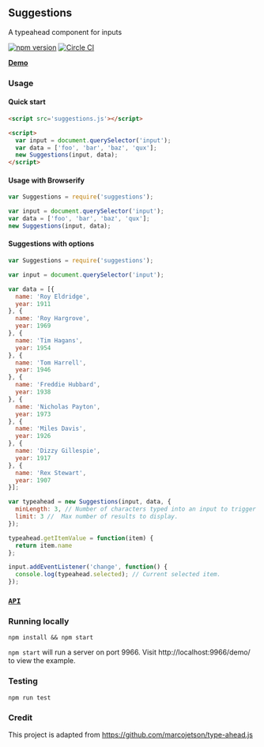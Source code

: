 Suggestions
---

A typeahead component for inputs

[![npm version](http://img.shields.io/npm/v/suggestions.svg)](https://npmjs.org/package/suggestions) [![Circle CI](https://circleci.com/gh/tristen/suggestions/tree/gh-pages.svg?style=svg)](https://circleci.com/gh/tristen/suggestions/tree/gh-pages)

[__Demo__](http://tristen.ca/suggestions/demo/)

### Usage

#### Quick start

``` html
<script src='suggestions.js'></script>

<script>
  var input = document.querySelector('input');
  var data = ['foo', 'bar', 'baz', 'qux'];
  new Suggestions(input, data);
</script>
```

#### Usage with Browserify

```js
var Suggestions = require('suggestions');

var input = document.querySelector('input');
var data = ['foo', 'bar', 'baz', 'qux'];
new Suggestions(input, data);
```

#### Suggestions with options

```js
var Suggestions = require('suggestions');

var input = document.querySelector('input');

var data = [{
  name: 'Roy Eldridge',
  year: 1911
}, {
  name: 'Roy Hargrove',
  year: 1969
}, {
  name: 'Tim Hagans',
  year: 1954
}, {
  name: 'Tom Harrell',
  year: 1946
}, {
  name: 'Freddie Hubbard',
  year: 1938
}, {
  name: 'Nicholas Payton',
  year: 1973
}, {
  name: 'Miles Davis',
  year: 1926
}, {
  name: 'Dizzy Gillespie',
  year: 1917
}, {
  name: 'Rex Stewart',
  year: 1907
}];

var typeahead = new Suggestions(input, data, {
  minLength: 3, // Number of characters typed into an input to trigger suggestions.
  limit: 3 //  Max number of results to display. 
});

typeahead.getItemValue = function(item) {
  return item.name
};

input.addEventListener('change', function() {
  console.log(typeahead.selected); // Current selected item.
});
```

### [`API`](https://github.com/tristen/suggestions/blob/gh-pages/API.md)

### Running locally

    npm install && npm start

`npm start` will run a server on port 9966. Visit http://localhost:9966/demo/
to view the example.

### Testing

    npm run test

### Credit

This project is adapted from https://github.com/marcojetson/type-ahead.js
